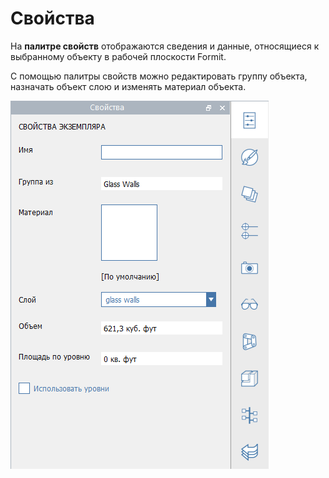 # Свойства

На **палитре свойств** отображаются сведения и данные, относящиеся к выбранному объекту в рабочей плоскости Formit.

С помощью палитры свойств можно редактировать группу объекта, назначать объект слою и изменять материал объекта.

![](../.gitbook/assets/properties_palette.png)



